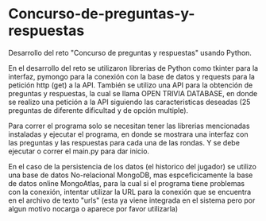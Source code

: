 # Concurso-de-preguntas-y-respuestas
Desarrollo del reto "Concurso de preguntas y respuestas" usando Python.

En el desarrollo del reto se utilizaron librerias de Python como tkinter para la interfaz, pymongo para la conexión con la base de datos y requests para la petición http (get) a la API. También se utilizo una API para la obtención de preguntas y respuestas, la cual se llama OPEN TRIVIA DATABASE, en donde se realizo una petición a la API siguiendo las caracteristicas deseadas (25 preguntas de diferente dificultad y de opción multiple).

Para correr el programa solo se necesitan tener las librerias mencionadas instaladas y ejecutar el programa, en donde se mostrara una interfaz con las preguntas y las respuestas
para cada una de las rondas. Y se debe ejecutar o correr el main.py para dar inicio.

En el caso de la persistencia de los datos (el historico del jugador) se utilizo una base de datos No-relacional MongoDB, mas espceficicamente la base de datos online MongoAtlas,
para la cual si el programa tiene problemas con la conexión, intentar utilizar la URL para la conexión que se encuentra en el archivo de texto "urls" (esta ya viene integrada en el sistema pero por algun motivo nocarga o aparece por favor utilizarla)
